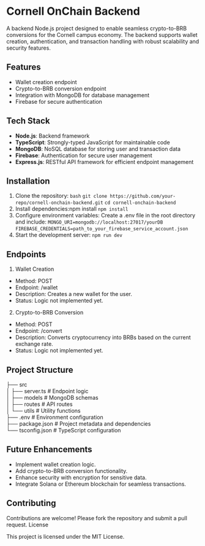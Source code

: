 # Cornell OnChain Backend

A backend Node.js project designed to enable seamless crypto-to-BRB conversions for the Cornell campus economy. The backend supports wallet creation, authentication, and transaction handling with robust scalability and security features.

## Features
- Wallet creation endpoint
- Crypto-to-BRB conversion endpoint
- Integration with MongoDB for database management
- Firebase for secure authentication

## Tech Stack
- **Node.js**: Backend framework
- **TypeScript**: Strongly-typed JavaScript for maintainable code
- **MongoDB**: NoSQL database for storing user and transaction data
- **Firebase**: Authentication for secure user management
- **Express.js**: RESTful API framework for efficient endpoint management

## Installation

1. Clone the repository:
  ```bash```
  ```git clone https://github.com/your-repo/cornell-onchain-backend.git```
  ```cd cornell-onchain-backend```
2. Install dependencies:npm install
  ```npm install```
3. Configure environment variables: Create a .env file in the root directory and include:
  ```MONGO_URI=mongodb://localhost:27017/yourDB```
  ```FIREBASE_CREDENTIALS=path_to_your_firebase_service_account.json```
4. Start the development server:
  ```npm run dev```


## Endpoints
1. Wallet Creation
- Method: POST
- Endpoint: /wallet
- Description: Creates a new wallet for the user.
- Status: Logic not implemented yet.

2. Crypto-to-BRB Conversion
- Method: POST
- Endpoint: /convert
- Description: Converts cryptocurrency into BRBs based on the current exchange rate.
- Status: Logic not implemented yet.

## Project Structure
├── src  <br />
│   ├── server.ts    # Endpoint logic <br />
│   ├── models         # MongoDB schemas  <br />
│   ├── routes         # API routes  <br />
│   └── utils          # Utility functions  <br />
├── .env               # Environment configuration  <br />
├── package.json       # Project metadata and dependencies  <br />
└── tsconfig.json      # TypeScript configuration  <br />


## Future Enhancements
- Implement wallet creation logic.
- Add crypto-to-BRB conversion functionality.
- Enhance security with encryption for sensitive data.
- Integrate Solana or Ethereum blockchain for seamless transactions.

## Contributing
Contributions are welcome! Please fork the repository and submit a pull request.
License

This project is licensed under the MIT License.
